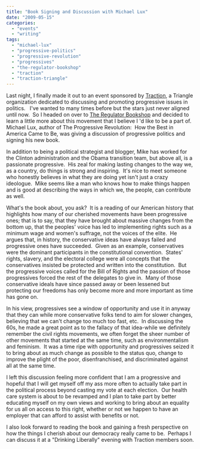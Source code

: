 ```yaml
---
title: "Book Signing and Discussion with Michael Lux"
date: "2009-05-15"
categories: 
  - "events"
  - "writing"
tags: 
  - "michael-lux"
  - "progressive-politics"
  - "progressive-revolution"
  - "progressives"
  - "the-regulator-bookshop"
  - "traction"
  - "traction-triangle"
---
```


Last night, I finally made it out to an event sponsored by [Traction](http://gettraction.org/), a Triangle organization dedicated to discussing and promoting progressive issues in politics.   I've wanted to many times before but the stars just never aligned until now.  So I headed on over to [The Regulator Bookshop](http://www.regulatorbookshop.com/) and decided to learn a little more about this movement that I believe I 'd like to be a part of.  Michael Lux, author of The Progressive Revolution:  How the Best in America Came to Be, was giving a discussion of progressive politics and signing his new book.

<!--more-->

In addition to being a political strategist and blogger, Mike has worked for the Clinton administration and the Obama transition team, but above all, is a passionate progressive.  His zeal for making lasting changes to the way we, as a country, do things is strong and inspiring.  It's nice to meet someone who honestly believes in what they are doing yet isn't just a crazy ideologue.  Mike seems like a man who knows how to make things happen and is good at describing the ways in which we, the people, can contribute as well.

What's the book about, you ask?  It is a reading of our American history that highlights how many of our cherished movements have been progressive ones; that is to say, that they have brought about massive changes from the bottom up, that the peoples' voice has led to implementing rights such as a minimum wage and women's suffrage, not the voices of the elite.  He argues that, in history, the conservative ideas have always failed and progressive ones have succeeded.  Given as an example, conservatives were the dominant participants in the constitutional convention.  States' rights, slavery, and the electoral college were all concepts that the conservatives insisted be protected and written into the constitution.  But the progressive voices called for the Bill of Rights and the passion of those progressives forced the rest of the delegates to give in.  Many of those conservative ideals have since passed away or been lessened but protecting our freedoms has only become more and more important as time has gone on.

In his view, progressives see a window of opportunity and use it in anyway that they can while more conservative folks tend to aim for slower changes, believing that we can't change too much too fast, etc.  In discussing the 60s, he made a great point as to the fallacy of that idea-while we definitely remember the civil rights movements, we often forget the sheer number of other movements that started at the same time, such as environmentalism and feminism.  It was a time ripe with opportunity and progressives seized it to bring about as much change as possible to the status quo, change to improve the plight of the poor, disenfranchised, and discriminated against all at the same time.

I left this discussion feeling more confident that I am a progressive and hopeful that I will get myself off my ass more often to actually take part in the political process beyond casting my vote at each election.  Our health care system is about to be revamped and I plan to take part by better educating myself on my own views and working to bring about an equality for us all on access to this right, whether or not we happen to have an employer that can afford to assist with benefits or not.

I also look forward to reading the book and gaining a fresh perspective on how the things I cherish about our democracy really came to be.  Perhaps I can discuss it at a "Drinking Liberally" evening with Traction members soon.
